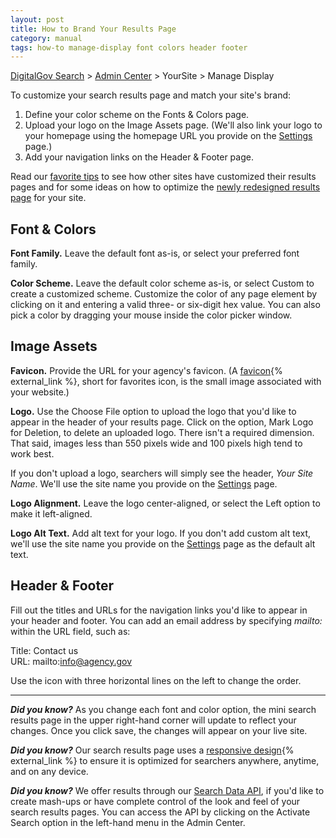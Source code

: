 ```yaml
---
layout: post
title: How to Brand Your Results Page
category: manual
tags: how-to manage-display font colors header footer
---
```


[DigitalGov Search](/index.html) > [Admin Center](https://search.usa.gov/sites/) > YourSite > Manage Display

To customize your search results page and match your site's brand:

1. Define your color scheme on the Fonts & Colors page.
1. Upload your logo on the Image Assets page. (We'll also link your logo to your homepage using the homepage URL you provide on the [Settings](/manual/settings.html) page.)
1. Add your navigation links on the Header & Footer page.

Read our [favorite tips](/blog/serp-redesign-tips.html) to see how other sites have customized their results pages and for some ideas on how to optimize the [newly redesigned results page](/blog/serp-redesign.html) for your site.

## Font & Colors

**Font Family.** Leave the default font as-is, or select your preferred font family.

**Color Scheme.** Leave the default color scheme as-is, or select Custom to create a customized scheme. Customize the color of any page element by clicking on it and entering a valid three- or six-digit hex value. You can also pick a color by dragging your mouse inside the color picker window.

## Image Assets

**Favicon.** Provide the URL for your agency's favicon. (A [favicon](http://webdesign.about.com/od/favicon/f/blfaqfavicon1.htm){% external_link %}, short for favorites icon, is the small image associated with your website.)

**Logo.** Use the Choose File option to upload the logo that you'd like to appear in the header of your results page. Click on the option, Mark Logo for Deletion, to delete an uploaded logo. There isn't a required dimension. That said, images less than 550 pixels wide and 100 pixels high tend to work best.

If you don't upload a logo, searchers will simply see the header, *Your Site Name*. We'll use the site name you provide on the [Settings](/manual/settings.html) page.

**Logo Alignment.** Leave the logo center-aligned, or select the Left option to make it left-aligned.

**Logo Alt Text.** Add alt text for your logo. If you don't add custom alt text, we'll use the site name you provide on the [Settings](/manual/settings.html) page as the default alt text.

## Header & Footer

Fill out the titles and URLs for the navigation links you'd like to appear in your header and footer. You can add an email address by specifying *mailto:* within the URL field, such as:

Title: Contact us  
URL: mailto:info@agency.gov

Use the icon with three horizontal lines on the left to change the order.

---

***Did you know?*** As you change each font and color option, the mini search results page in the upper right-hand corner will update to reflect your changes. Once you click save, the changes will appear on your live site.

***Did you know?*** Our search results page uses a [responsive design](http://alistapart.com/topic/responsive-design){% external_link %} to ensure it is optimized for searchers anywhere, anytime, and on any device. 

***Did you know?*** We offer results through our [Search Data API](/manual/api.html), if you'd like to create mash-ups or have complete control of the look and feel of your search results pages. You can access the API by clicking on the Activate Search option in the left-hand menu in the Admin Center.

